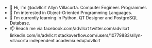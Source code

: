 - 👋 Hi, I’m @advllcrt Allyn Villacorta. Computer Engineer. Programmer. 
- 👀 I’m interested in Object-Oriented Programming Languages.
- 🌱 I’m currently learning in Python, QT Designer and PostgreSQL Database. 
- 📫 Reach me via
facebook.com/advllcrt
twitter.com/advllcrt
linkedin.com/in/advllcrt
stackoverflow.com/users/10779883/allyn-villacorta
independent.academia.edu/advllcrt
